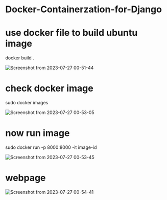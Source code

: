 # Docker-Containerzation-for-Django

# use docker file to build ubuntu image
docker build .

![Screenshot from 2023-07-27 00-51-44](https://github.com/Manoj123-github/Docker-Containerzation-for-Django/assets/76830665/c48faade-b4ee-4347-b658-62d0b37524a7)

# check docker image
sudo docker images

![Screenshot from 2023-07-27 00-53-05](https://github.com/Manoj123-github/Docker-Containerzation-for-Django/assets/76830665/ba62af50-5b41-498b-bf12-ed7d48850e9e)


# now run image
sudo docker run -p 8000:8000 -it image-id


![Screenshot from 2023-07-27 00-53-45](https://github.com/Manoj123-github/Docker-Containerzation-for-Django/assets/76830665/cb5525f3-2794-429d-9960-0c54e7146ff9)




# webpage

![Screenshot from 2023-07-27 00-54-41](https://github.com/Manoj123-github/Docker-Containerzation-for-Django/assets/76830665/13f509ec-b856-4a4b-855d-10e4516421de)
